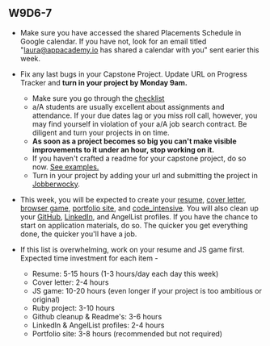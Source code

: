 ## W9D6-7
* Make sure you have accessed the shared Placements Schedule in Google calendar. If you have not, look for an email titled "laura@appacademy.io has shared a calendar with you" sent earier this week.  

* Fix any last bugs in your Capstone Project. Update URL on Progress Tracker and **turn in your project by Monday 9am.**
  * Make sure you go through the [checklist][capstone-checklist]
  * a/A students are usually excellent about assignments and attendance.  If your due dates lag or you miss roll call, however, you may find yourself in violation of your a/A job search contract.  Be diligent and turn your projects in on time.
  * **As soon as a project becomes so big you can't make visible improvements to it under an hour, stop working on it.**
  * If you haven't crafted a readme for your capstone project, do so now.  [See examples.][readme]
  * Turn in your project by adding your url and submitting the project in [Jobberwocky][Jobberwocky].  

* This week, you will be expected to create your [resume][resume], [cover letter][cover-letter], [browser game][browser-game], [portfolio site][portfolio], and [code_intensive][code-intensive].  You will also clean up your  [GitHub][github], [LinkedIn][linkedin], and AngelList profiles.  If you have the chance to start on application materials, do so. The quicker you get everything done, the quicker you'll have a job.
* If this list is overwhelming, work on your resume and JS game first.  Expected time investment for each item -
  * Resume: 5-15 hours (1-3 hours/day each day this week)
  * Cover letter: 2-4 hours
  * JS game: 10-20 hours (even longer if your project is too ambitious or original)
  * Ruby project: 3-10 hours
  * Github cleanup & Readme's: 3-6 hours
  * LinkedIn & AngelList profiles: 2-4 hours
  * Portfolio site: 3-8 hours (recommended but not required)

[resume]: ../self-presentation/resume.md
[cover-letter]: ../self-presentation/cover_letter.md
[portfolio]: ../self-presentation/portfolio.md
[code-intensive]: ../self-presentation/code_intensive.md
[browser-game]: ../self-presentation/browser_game.md
[readme]: ../self-presentation/example_readmes.md
[Jobberwocky]: http://progress.appacademy.io/jobberwocky

[capstone-checklist]: https://github.com/appacademy/capstone-project-curriculum/blob/master/readings/capstone-checklist.md
[linkedin]: ../self-presentation/linkedin.md
[github]: ../self-presentation/github.md
